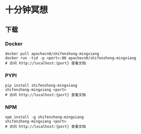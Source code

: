 # 十分钟冥想

## 下载

### Docker

```
docker pull apachecn0/shifenzhong-mingxiang
docker run -tid -p <port>:80 apachecn0/shifenzhong-mingxiang
# 访问 http://localhost:{port} 查看文档
```

### PYPI

```
pip install shifenzhong-mingxiang
shifenzhong-mingxiang <port>
# 访问 http://localhost:{port} 查看文档
```

### NPM

```
npm install -g shifenzhong-mingxiang
shifenzhong-mingxiang <port>
# 访问 http://localhost:{port} 查看文档
```